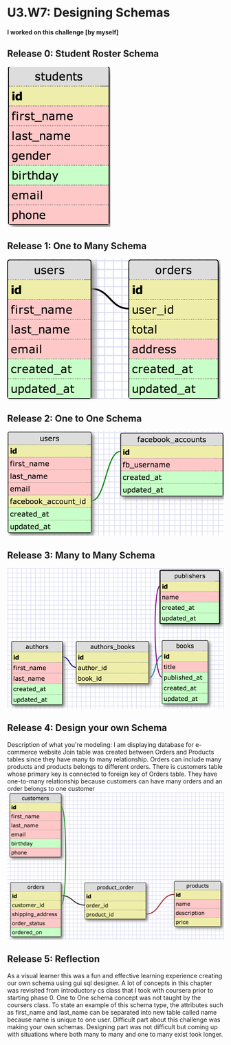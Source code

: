 # U3.W7: Designing Schemas


#### I worked on this challenge [by myself]


## Release 0: Student Roster Schema
<!-- display your image inline here -->
![Student Roster Schema](/week_7/imgs/student_roster_schema.jpg)


## Release 1: One to Many Schema
<!-- display your image inline here -->
![One to Many](/week_7/imgs/one_to_many.jpg)


## Release 2: One to One Schema
<!-- display your image inline here -->
![One to One](/week_7/imgs/one_to_one.jpg)


## Release 3: Many to Many Schema
<!-- display your image inline here -->
![Many to Many](/week_7/imgs/many_to_many.jpg)


## Release 4: Design your own Schema
Description of what you're modeling: 
I am displaying database for e-commerce website
Join table was created between Orders and Products tables since they have many to many relationship.
Orders can include many products and products belongs to different orders.
There is customers table whose primary key is connected to foreign key of Orders table. 
They have one-to-many relationship because customers can have many orders and an order belongs to one customer  
![Own Schema](/week_7/imgs/own_schema.jpg)

<!-- display your one-to-one image inline here -->
<!-- display your many-to-many image inline here -->

## Release 5: Reflection

As a visual learner this was a fun and effective learning experience creating our own schema using gui sql designer. A lot of concepts in this chapter was revisited from introductory cs class that I took with coursera prior to starting phase 0. One to One schema concept was not taught by the coursers class. To state an example of this schema type, the attributes such as first_name and last_name can be separated into new table called name because name is unique to one user. Difficult part about this challenge was making your own schemas. Designing part was not difficult but coming up with situations where both many to many and one to many exist took longer.
